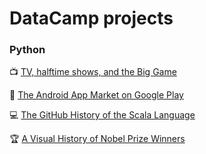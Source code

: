 # DataCamp projects

### Python

:tv: [TV, halftime shows, and the Big Game](https://github.com/mluisamc/DataCamp-projects/blob/master/Python/TV_halftime_shows_and_the_Big_Game.ipynb)

:iphone: [The Android App Market on Google Play](https://github.com/mluisamc/DataCamp-projects/blob/master/Python/The_Android_App_Market_on_Google_Play.ipynb)

:computer: [The GitHub History of the Scala Language](https://github.com/mluisamc/DataCamp-projects/blob/master/Python/GitHub_History_of_Scala.ipynb)

:trophy: [A Visual History of Nobel Prize Winners](https://github.com/mluisamc/DataCamp-projects/blob/master/Python/Nobel_Prize_Winners.ipynb)
